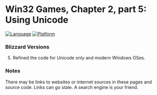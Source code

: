 # Win32 Games, Chapter 2, part 5: Using Unicode
[![Language](https://img.shields.io/badge/Language%20-C++-blue.svg)](https://github.com/GeorgePimpleton/Win32-games/)
[![Platform](https://img.shields.io/badge/Platform%20-Win32-blue.svg)](https://github.com/GeorgePimpleton/Win32-games/)

### Blizzard Versions
5. Refined the code for Unicode only and modern Windows OSes.

### Notes
There may be links to websites or internet sources in these pages and source code. Links can go stale. A search engine is your friend.
